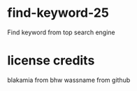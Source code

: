 # find-keyword-25
Find keyword from top search engine
# license credits
blakamia from bhw
wassname from github

